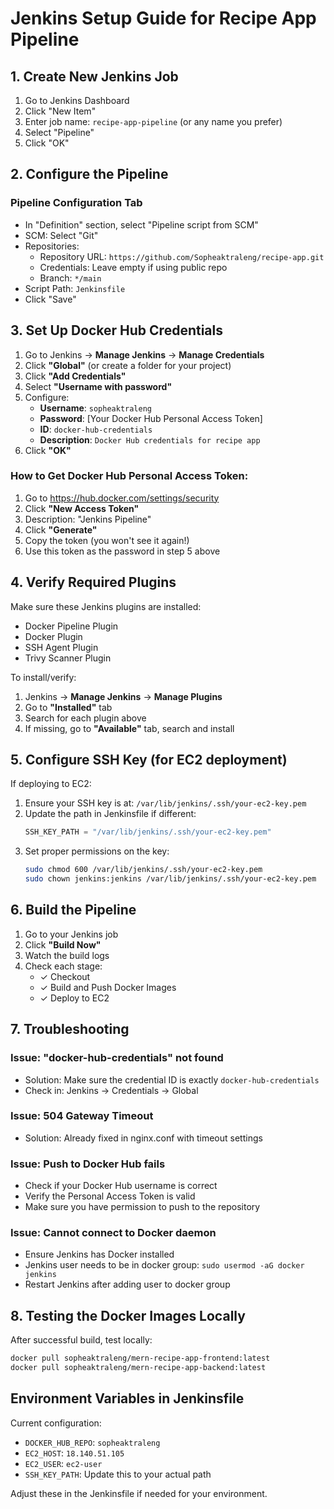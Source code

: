 # Jenkins Setup Guide for Recipe App Pipeline

## 1. Create New Jenkins Job

1. Go to Jenkins Dashboard
2. Click "New Item"
3. Enter job name: `recipe-app-pipeline` (or any name you prefer)
4. Select "Pipeline"
5. Click "OK"

## 2. Configure the Pipeline

### Pipeline Configuration Tab

-   In "Definition" section, select "Pipeline script from SCM"
-   SCM: Select "Git"
-   Repositories:
    -   Repository URL: `https://github.com/Sopheaktraleng/recipe-app.git`
    -   Credentials: Leave empty if using public repo
    -   Branch: `*/main`
-   Script Path: `Jenkinsfile`
-   Click "Save"

## 3. Set Up Docker Hub Credentials

1. Go to Jenkins → **Manage Jenkins** → **Manage Credentials**
2. Click **"Global"** (or create a folder for your project)
3. Click **"Add Credentials"**
4. Select **"Username with password"**
5. Configure:
    - **Username**: `sopheaktraleng`
    - **Password**: [Your Docker Hub Personal Access Token]
    - **ID**: `docker-hub-credentials`
    - **Description**: `Docker Hub credentials for recipe app`
6. Click **"OK"**

### How to Get Docker Hub Personal Access Token:

1. Go to https://hub.docker.com/settings/security
2. Click **"New Access Token"**
3. Description: "Jenkins Pipeline"
4. Click **"Generate"**
5. Copy the token (you won't see it again!)
6. Use this token as the password in step 5 above

## 4. Verify Required Plugins

Make sure these Jenkins plugins are installed:

-   Docker Pipeline Plugin
-   Docker Plugin
-   SSH Agent Plugin
-   Trivy Scanner Plugin

To install/verify:

1. Jenkins → **Manage Jenkins** → **Manage Plugins**
2. Go to **"Installed"** tab
3. Search for each plugin above
4. If missing, go to **"Available"** tab, search and install

## 5. Configure SSH Key (for EC2 deployment)

If deploying to EC2:

1. Ensure your SSH key is at: `/var/lib/jenkins/.ssh/your-ec2-key.pem`
2. Update the path in Jenkinsfile if different:
    ```groovy
    SSH_KEY_PATH = "/var/lib/jenkins/.ssh/your-ec2-key.pem"
    ```
3. Set proper permissions on the key:
    ```bash
    sudo chmod 600 /var/lib/jenkins/.ssh/your-ec2-key.pem
    sudo chown jenkins:jenkins /var/lib/jenkins/.ssh/your-ec2-key.pem
    ```

## 6. Build the Pipeline

1. Go to your Jenkins job
2. Click **"Build Now"**
3. Watch the build logs
4. Check each stage:
    - ✓ Checkout
    - ✓ Build and Push Docker Images
    - ✓ Deploy to EC2

## 7. Troubleshooting

### Issue: "docker-hub-credentials" not found

-   Solution: Make sure the credential ID is exactly `docker-hub-credentials`
-   Check in: Jenkins → Credentials → Global

### Issue: 504 Gateway Timeout

-   Solution: Already fixed in nginx.conf with timeout settings

### Issue: Push to Docker Hub fails

-   Check if your Docker Hub username is correct
-   Verify the Personal Access Token is valid
-   Make sure you have permission to push to the repository

### Issue: Cannot connect to Docker daemon

-   Ensure Jenkins has Docker installed
-   Jenkins user needs to be in docker group: `sudo usermod -aG docker jenkins`
-   Restart Jenkins after adding user to docker group

## 8. Testing the Docker Images Locally

After successful build, test locally:

```bash
docker pull sopheaktraleng/mern-recipe-app-frontend:latest
docker pull sopheaktraleng/mern-recipe-app-backend:latest
```

## Environment Variables in Jenkinsfile

Current configuration:

-   `DOCKER_HUB_REPO`: `sopheaktraleng`
-   `EC2_HOST`: `18.140.51.105`
-   `EC2_USER`: `ec2-user`
-   `SSH_KEY_PATH`: Update this to your actual path

Adjust these in the Jenkinsfile if needed for your environment.

